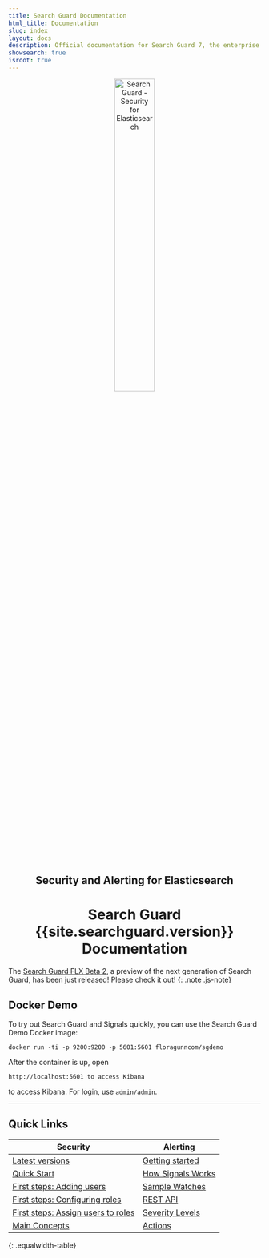```yaml
---
title: Search Guard Documentation
html_title: Documentation
slug: index
layout: docs
description: Official documentation for Search Guard 7, the enterprise security and alerting suite for Elasticsearch.
showsearch: true
isroot: true
---
```

<!---
Copryight 2020 floragunn GmbH
-->


<p align="center">
<img src="img/logos/search-guard-frontmatter.png" alt="Search Guard - Security for Elasticsearch" style="width: 40%" />
</p>

<h2 align="center">Security and Alerting for Elasticsearch</h2>

<h1 align="center">Search Guard {{site.searchguard.version}} Documentation</h1>

The [Search Guard FLX Beta 2](https://docs.search-guard.com/flx/), a preview of the next generation of Search Guard, has been just released! Please check it out!
{: .note .js-note}

## Docker Demo

To try out Search Guard and Signals quickly, you can use the Search Guard Demo Docker image:

```
docker run -ti -p 9200:9200 -p 5601:5601 floragunncom/sgdemo
```

After the container is up, open

```
http://localhost:5601 to access Kibana
```

to access Kibana. For login, use `admin/admin`.

<hr  />

## Quick Links

| Security | Alerting |
|---|---|
| [Latest versions](search-guard-versions) |[Getting started](elasticsearch-alerting-getting-started) |
| [Quick Start](demo-installer) | [How Signals Works](elasticsearch-alerting-how-it-works) |
| [First steps: Adding users](first-steps-user-configuration) |[Sample Watches](elasticsearch-alerting-watches-sample)|
| [First steps: Configuring roles](first-steps-roles-configuration) |[REST API](elasticsearch-alerting-rest-api-overview)|
| [First steps: Assign users to roles](first-steps-mapping-users-roles) | [Severity Levels](elasticsearch-alerting-severity)|
| [Main Concepts](main-concepts) | [Actions](elasticsearch-alerting-actions-overview)| 
{: .equalwidth-table}


